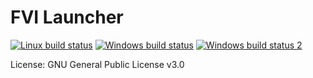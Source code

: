 # FVI Launcher

[![Linux build status](https://travis-ci.org/TeamForbiddenLLC/fvi-launcher.svg?branch=master)](https://travis-ci.org/TeamForbiddenLLC/fvi-launcher)
[![Windows build status](https://ci.appveyor.com/api/projects/status/github/TeamForbiddenLLC/fvi-launcher?svg=true&branch=master)](https://ci.appveyor.com/project/Warfork/fvi-launcher)
[![Windows build status 2](https://circleci.com/gh/TeamForbiddenLLC/fvi-launcher.svg?style=shield)](https://circleci.com/gh/TeamForbiddenLLC/fvi-launcher)

License: GNU General Public License v3.0

